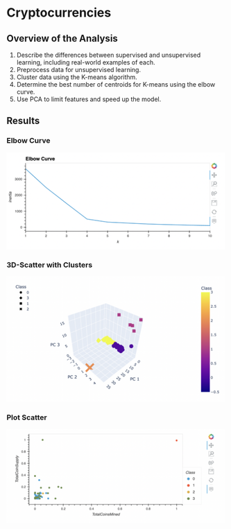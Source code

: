 # Cryptocurrencies

## Overview of the Analysis
  1.  Describe the differences between supervised and unsupervised learning, including real-world examples of each.
  2.  Preprocess data for unsupervised learning.
  3.  Cluster data using the K-means algorithm.
  4.  Determine the best number of centroids for K-means using the elbow curve.
  5.  Use PCA to limit features and speed up the model.

## Results

   ### Elbow Curve
![This is an image](https://github.com/Stookhy/Cryptocurrencies/blob/main/Resources/Elbow%20Curve.png?raw=true)

   ### 3D-Scatter with Clusters
![This is an image](https://github.com/Stookhy/Cryptocurrencies/blob/main/Resources/3D%20Scatter%20Clusters.png?raw=true)

   ### Plot Scatter
![This is an image](https://github.com/Stookhy/Cryptocurrencies/blob/main/Resources/Plot%20Scatter.png?raw=true)
